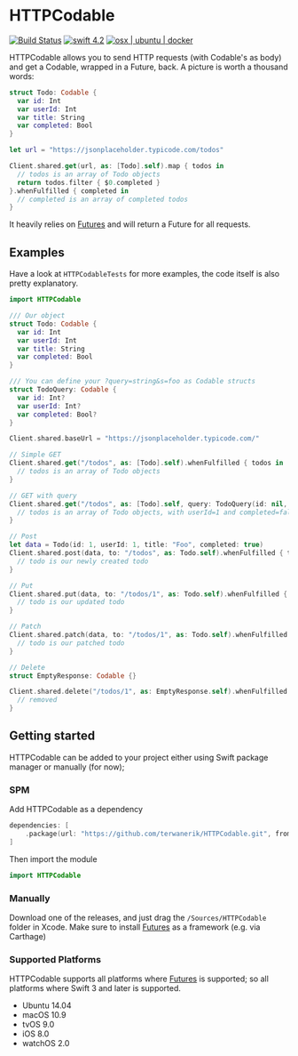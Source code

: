 # HTTPCodable
[![Build Status](https://travis-ci.com/terwanerik/HTTPCodable.svg?branch=master)](https://travis-ci.com/terwanerik/HTTPCodable)
[![swift 4.2](https://img.shields.io/badge/swift-4.0%20%7C%204.2%20%7C%205.0-green.svg)](https://swift.org)
[![osx | ubuntu | docker](https://img.shields.io/badge/platform-iOS%20%7C%20tvOS%20%7C%20macOS%20%7C%20linux-lightgrey.svg)](https://swift.org/download/#releases)

HTTPCodable allows you to send HTTP requests (with Codable's as body) and get a Codable, wrapped in a Future, back. A picture is worth a thousand words:
```swift
struct Todo: Codable {
  var id: Int
  var userId: Int
  var title: String
  var completed: Bool
}

let url = "https://jsonplaceholder.typicode.com/todos"

Client.shared.get(url, as: [Todo].self).map { todos in
  // todos is an array of Todo objects
  return todos.filter { $0.completed }
}.whenFulfilled { completed in
  // completed is an array of completed todos
}
```

It heavily relies on [Futures](https://github.com/formbound/Futures) and will return a Future for all requests.

## Examples
Have a look at `HTTPCodableTests` for more examples, the code itself is also pretty explanatory.

```swift
import HTTPCodable

/// Our object
struct Todo: Codable {
  var id: Int
  var userId: Int
  var title: String
  var completed: Bool
}

/// You can define your ?query=string&s=foo as Codable structs
struct TodoQuery: Codable {
  var id: Int?
  var userId: Int?
  var completed: Bool?
}

Client.shared.baseUrl = "https://jsonplaceholder.typicode.com/"

// Simple GET
Client.shared.get("/todos", as: [Todo].self).whenFulfilled { todos in
  // todos is an array of Todo objects
}

// GET with query
Client.shared.get("/todos", as: [Todo].self, query: TodoQuery(id: nil, userId: 1, completed: false)).whenFulfilled { todos in
  // todos is an array of Todo objects, with userId=1 and completed=false
}

// Post
let data = Todo(id: 1, userId: 1, title: "Foo", completed: true)
Client.shared.post(data, to: "/todos", as: Todo.self).whenFulfilled { todo in
  // todo is our newly created todo
}

// Put
Client.shared.put(data, to: "/todos/1", as: Todo.self).whenFulfilled { todo in
  // todo is our updated todo
}

// Patch
Client.shared.patch(data, to: "/todos/1", as: Todo.self).whenFulfilled { todo in
  // todo is our patched todo
}

// Delete
struct EmptyResponse: Codable {}

Client.shared.delete("/todos/1", as: EmptyResponse.self).whenFulfilled { _ in
  // removed
}
```

## Getting started

HTTPCodable can be added to your project either using Swift package manager or manually (for now);

### SPM
Add HTTPCodable as a dependency
```swift
dependencies: [
    .package(url: "https://github.com/terwanerik/HTTPCodable.git", from: "0.1.0")
]
```

Then import the module
```swift
import HTTPCodable
```

### Manually
Download one of the releases, and just drag the `/Sources/HTTPCodable` folder in Xcode. Make sure to install [Futures](https://github.com/formbound/Futures) as a framework (e.g. via Carthage)

### Supported Platforms

HTTPCodable supports all platforms where [Futures](https://github.com/formbound/Futures) is supported; so all platforms where Swift 3 and later is supported.

* Ubuntu 14.04
* macOS 10.9
* tvOS 9.0
* iOS 8.0
* watchOS 2.0
